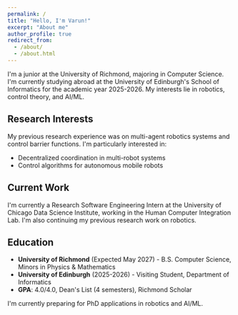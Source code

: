```yaml
---
permalink: /
title: "Hello, I'm Varun!"
excerpt: "About me"
author_profile: true
redirect_from:
  - /about/
  - /about.html
---
```


I'm a junior at the University of Richmond, majoring in Computer Science. I'm currently studying abroad at the University of Edinburgh's School of Informatics for the academic year 2025-2026. My interests lie in robotics, control theory, and AI/ML.

## Research Interests

My previous research experience was on multi-agent robotics systems and control barrier functions. I'm particularly interested in:

- Decentralized coordination in multi-robot systems
- Control algorithms for autonomous mobile robots

## Current Work

I'm currently a Research Software Engineering Intern at the University of Chicago Data Science Institute, working in the Human Computer Integration Lab. I'm also continuing my previous research work on robotics.

## Education

- **University of Richmond** (Expected May 2027) - B.S. Computer Science, Minors in Physics & Mathematics
- **University of Edinburgh** (2025-2026) - Visiting Student, Department of Informatics
- **GPA**: 4.0/4.0, Dean's List (4 semesters), Richmond Scholar

I'm currently preparing for PhD applications in robotics and AI/ML.

